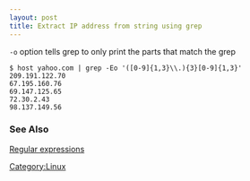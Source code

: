 ```yaml
---
layout: post 
title: Extract IP address from string using grep
---
```


`-o` option tells grep to only print the parts that match the grep

    $ host yahoo.com | grep -Eo '([0-9]{1,3}\\.){3}[0-9]{1,3}'
    209.191.122.70
    67.195.160.76
    69.147.125.65
    72.30.2.43
    98.137.149.56

### See Also

[Regular expressions](Regular_expressions "wikilink")

[Category:Linux](Category:Linux "wikilink")
